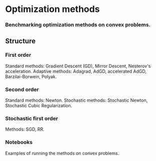 # Optimization methods
### Benchmarking optimization methods on convex problems.
## Structure
### First order
Standard methods: Gradient Descent (GD), Mirror Descent, Nesterov's acceleration.
Adaptive methods: Adagrad, AdGD, accelerated AdGD, Barzilai-Borwein, Polyak.
### Second order
Standard methods: Newton.
Stochastic methods: Stochastic Newton, Stochastic Cubic Regularization.
### Stochastic first order
Methods: SGD, RR.
### Notebooks
Examples of running the methods on convex problems.
